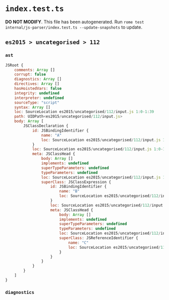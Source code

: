 # `index.test.ts`

**DO NOT MODIFY**. This file has been autogenerated. Run `rome test internal/js-parser/index.test.ts --update-snapshots` to update.

## `es2015 > uncategorised > 112`

### `ast`

```javascript
JSRoot {
	comments: Array []
	corrupt: false
	diagnostics: Array []
	directives: Array []
	hasHoistedVars: false
	integrity: undefined
	interpreter: undefined
	sourceType: "script"
	syntax: Array []
	loc: SourceLocation es2015/uncategorised/112/input.js 1:0-1:39
	path: UIDPath<es2015/uncategorised/112/input.js>
	body: Array [
		JSClassDeclaration {
			id: JSBindingIdentifier {
				name: "A"
				loc: SourceLocation es2015/uncategorised/112/input.js 1:6-1:7 (A)
			}
			loc: SourceLocation es2015/uncategorised/112/input.js 1:0-1:39
			meta: JSClassHead {
				body: Array []
				implements: undefined
				superTypeParameters: undefined
				typeParameters: undefined
				loc: SourceLocation es2015/uncategorised/112/input.js 1:0-1:39
				superClass: JSClassExpression {
					id: JSBindingIdentifier {
						name: "B"
						loc: SourceLocation es2015/uncategorised/112/input.js 1:22-1:23 (B)
					}
					loc: SourceLocation es2015/uncategorised/112/input.js 1:16-1:36
					meta: JSClassHead {
						body: Array []
						implements: undefined
						superTypeParameters: undefined
						typeParameters: undefined
						loc: SourceLocation es2015/uncategorised/112/input.js 1:16-1:36
						superClass: JSReferenceIdentifier {
							name: "C"
							loc: SourceLocation es2015/uncategorised/112/input.js 1:32-1:33 (C)
						}
					}
				}
			}
		}
	]
}
```

### `diagnostics`

```

```
